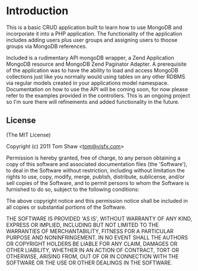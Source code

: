 # Introduction

This is a basic CRUD application built to learn how to use MongoDB and incorporate it into a PHP application. The functionality of the application includes adding users plus user groups and assigning users to thoose groups via MongoDB references. 

Included is a rudimentary API mongoDB wrapper, a Zend Application MongoDB resource and MongoDB Zend Paginator Adapter. A prerequisite of the application was to have the ability to load and access MongoDB collections just like you normally would using tables on any other RDBMS via regular models created in your applications model namespace. Documentation on how to use the API will be coming soon, for now please refer to the examples provided in the controllers. This is an ongoing project so I'm sure there will refinements and added functionality in the future. 

## License 

(The MIT License)

Copyright (c) 2011 Tom Shaw &lt;tom@visfx.com&gt;

Permission is hereby granted, free of charge, to any person obtaining
a copy of this software and associated documentation files (the
'Software'), to deal in the Software without restriction, including
without limitation the rights to use, copy, modify, merge, publish,
distribute, sublicense, and/or sell copies of the Software, and to
permit persons to whom the Software is furnished to do so, subject to
the following conditions:

The above copyright notice and this permission notice shall be
included in all copies or substantial portions of the Software.

THE SOFTWARE IS PROVIDED 'AS IS', WITHOUT WARRANTY OF ANY KIND,
EXPRESS OR IMPLIED, INCLUDING BUT NOT LIMITED TO THE WARRANTIES OF
MERCHANTABILITY, FITNESS FOR A PARTICULAR PURPOSE AND NONINFRINGEMENT.
IN NO EVENT SHALL THE AUTHORS OR COPYRIGHT HOLDERS BE LIABLE FOR ANY
CLAIM, DAMAGES OR OTHER LIABILITY, WHETHER IN AN ACTION OF CONTRACT,
TORT OR OTHERWISE, ARISING FROM, OUT OF OR IN CONNECTION WITH THE
SOFTWARE OR THE USE OR OTHER DEALINGS IN THE SOFTWARE.

